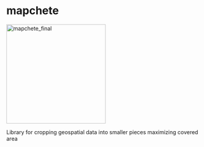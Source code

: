 # mapchete
<img align="center" img width="259" alt="mapchete_final" src="https://user-images.githubusercontent.com/76526314/219464092-ee4e075c-c8c7-4d39-8017-cb0ede17248f.png">

Library for cropping geospatial data into smaller pieces maximizing covered area

